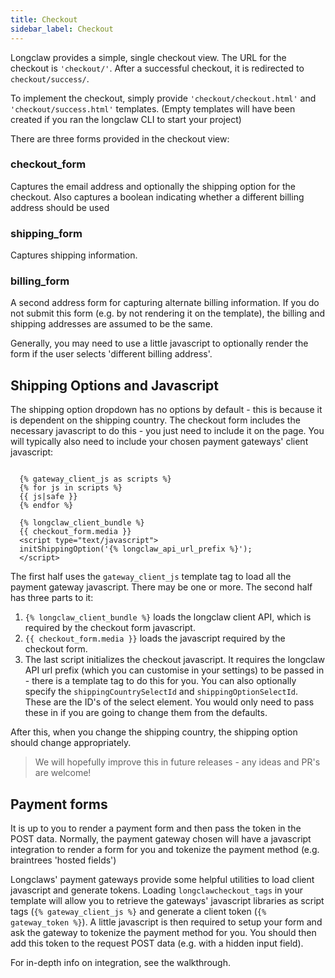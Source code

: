 ```yaml
---
title: Checkout
sidebar_label: Checkout
---
```


Longclaw provides a simple, single checkout view.
The URL for the checkout is `'checkout/'`.
After a successful checkout, it is redirected to `checkout/success/`.

To implement the checkout, simply provide `'checkout/checkout.html'` and
`'checkout/success.html'` templates. (Empty templates will have been created if
you ran the longclaw CLI to start your project)

There are three forms provided in the checkout view:

### checkout_form
  Captures the email address and optionally the shipping option for the checkout.
  Also captures a boolean indicating whether a different billing address should be used

### shipping_form
  Captures shipping information.

### billing_form
  A second address form for capturing alternate billing information. If you do not submit this form
  (e.g. by not rendering it on the template), the billing and shipping addresses are assumed to be the same.

Generally, you may need to use a little javascript to optionally render the form if the user selects
'different billing address'.

## Shipping Options and Javascript


The shipping option dropdown has no options by default - this is because it is dependent on the shipping country.
The checkout form includes the necessary javascript to do this - you just need to include it on the page.
You will typically also need to include your chosen payment gateways' client javascript:

```django

  {% gateway_client_js as scripts %}
  {% for js in scripts %}
  {{ js|safe }}
  {% endfor %}

  {% longclaw_client_bundle %}
  {{ checkout_form.media }}
  <script type="text/javascript">
  initShippingOption('{% longclaw_api_url_prefix %}');
  </script>
```

The first half uses the `gateway_client_js` template tag to load all the payment gateway javascript. There may be one or more.
The second half has three parts to it:

1. `{% longclaw_client_bundle %}` loads the longclaw client API, which is required by the checkout form javascript.
2. `{{ checkout_form.media }}` loads the javascript required by the checkout form.
3. The last script initializes the checkout javascript. It requires the longclaw API url prefix (which you can customise in your settings)
  to be passed in - there is a template tag to do this for you. You can also optionally specify the `shippingCountrySelectId` and `shippingOptionSelectId`.
  These are the ID's of the select element. You would only need to pass these in if you are going to change them from the defaults.

After this, when you change the shipping country, the shipping option should change appropriately.

> We will hopefully improve this in future releases - any ideas and PR's are welcome!


## Payment forms

It is up to you to render a payment form and then pass the token in the POST data.
Normally, the payment gateway chosen will have a javascript integration to render a form for you
and tokenize the payment method (e.g. braintrees 'hosted fields')

Longclaws' payment gateways provide some helpful utilities to load client javascript and generate tokens.
Loading `longclawcheckout_tags` in your template will allow you to retrieve the gateways' javascript libraries
as script tags (`{% gateway_client_js %}` and generate a client token (`{% gateway_token %}`).
A little javascript is then required to setup your form and ask the gateway to tokenize the payment method for you.
You should then add this token to the request POST data (e.g. with a hidden input field).

For in-depth info on integration, see the walkthrough.
